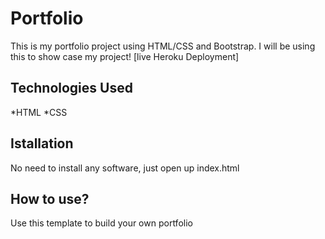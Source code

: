 # Portfolio
This is my portfolio project using HTML/CSS and Bootstrap. I will be using this to show case my project!
[live Heroku Deployment]


## Technologies Used
*HTML
*CSS

## Istallation
No need to install any software, just open up index.html

## How to use?
Use this template to build your own portfolio
